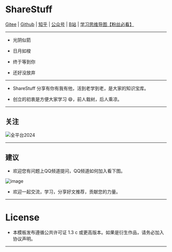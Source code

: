 <!--
 * @Descripttion: your project
 * @version: 1.0
 * @Author: ShareStuff
 * @Date: 2022-04-29 22:13:54
 * @LastEditors: isharestuff
 * @LastEditTime: 2022-04-29 22:25:03
-->
# ShareStuff
   [Gitee](https://gitee.com/iShareStuff) | [Github](https://github.com/iShareStuff) | [知乎](https://www.zhihu.com/people/ShareStuff) | [公众号](https://mp.weixin.qq.com/mp/profile_ext?action=home&__biz=MzA3OTQ1NjcxMQ==#wechat_redirect) | [B站](https://space.bilibili.com/20435673) | [学习思维导图【粉丝必看】](https://isharestuff.github.io/ShareStuff/Maps.html)


---
<a id="markdown-sharestuff" name="sharestuff"></a>
  * 光阴似箭

  * 日月如梭

  * 终于等到你

  * 还好没放弃
---
* ShareStuff 分享有你有我有他，活到老学到老，是大家的知识宝库。

*  创立的初衷是方便大家学习 😄，前人栽树，后人乘凉。
  
---
## 关注
![全平台2024](https://github.com/iShareStuff/ShareStuff/assets/61663626/5e2e1edd-d86d-4647-a24a-2a2227e52b5d)

---
## 建议
* 欢迎您有问题上QQ频道提问，QQ频道如何加入看下图。


![image](https://user-images.githubusercontent.com/61663626/210223666-f0879d5f-fcd9-4fd3-92bb-1a11e78595a6.png)


* 欢迎一起交流，学习，分享好文推荐，贡献您的力量。

---
# License

* 本模板发布遵循公共许可证 1.3 c 或更高版本。如果是衍生作品，请务必加入协议声明。

---
